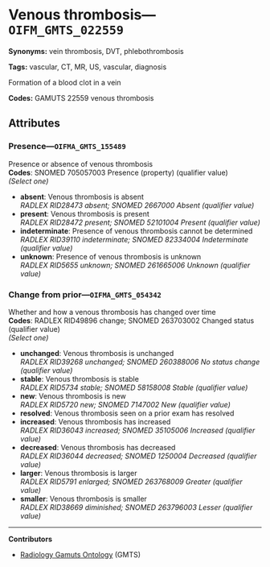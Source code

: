 # Venous thrombosis—`OIFM_GMTS_022559`

**Synonyms:** vein thrombosis, DVT, phlebothrombosis

**Tags:** vascular, CT, MR, US, vascular, diagnosis

Formation of a blood clot in a vein

**Codes:** GAMUTS 22559 venous thrombosis

## Attributes

### Presence—`OIFMA_GMTS_155489`

Presence or absence of venous thrombosis  
**Codes**: SNOMED 705057003 Presence (property) (qualifier value)  
*(Select one)*

- **absent**: Venous thrombosis is absent  
_RADLEX RID28473 absent; SNOMED 2667000 Absent (qualifier value)_
- **present**: Venous thrombosis is present  
_RADLEX RID28472 present; SNOMED 52101004 Present (qualifier value)_
- **indeterminate**: Presence of venous thrombosis cannot be determined  
_RADLEX RID39110 indeterminate; SNOMED 82334004 Indeterminate (qualifier value)_
- **unknown**: Presence of venous thrombosis is unknown  
_RADLEX RID5655 unknown; SNOMED 261665006 Unknown (qualifier value)_

### Change from prior—`OIFMA_GMTS_054342`

Whether and how a venous thrombosis has changed over time  
**Codes**: RADLEX RID49896 change; SNOMED 263703002 Changed status (qualifier value)  
*(Select one)*

- **unchanged**: Venous thrombosis is unchanged  
_RADLEX RID39268 unchanged; SNOMED 260388006 No status change (qualifier value)_
- **stable**: Venous thrombosis is stable  
_RADLEX RID5734 stable; SNOMED 58158008 Stable (qualifier value)_
- **new**: Venous thrombosis is new  
_RADLEX RID5720 new; SNOMED 7147002 New (qualifier value)_
- **resolved**: Venous thrombosis seen on a prior exam has resolved  
- **increased**: Venous thrombosis has increased  
_RADLEX RID36043 increased; SNOMED 35105006 Increased (qualifier value)_
- **decreased**: Venous thrombosis has decreased  
_RADLEX RID36044 decreased; SNOMED 1250004 Decreased (qualifier value)_
- **larger**: Venous thrombosis is larger  
_RADLEX RID5791 enlarged; SNOMED 263768009 Greater (qualifier value)_
- **smaller**: Venous thrombosis is smaller  
_RADLEX RID38669 diminished; SNOMED 263796003 Lesser (qualifier value)_

---

**Contributors**

- [Radiology Gamuts Ontology](https://gamuts.net/) (GMTS)